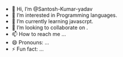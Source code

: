 - 👋 Hi, I’m @Santosh-Kumar-yadav
- 👀 I’m interested in Programming languages.
- 🌱 I’m currently learning javascrpt.
- 💞️ I’m looking to collaborate on .
- 📫 How to reach me ...
- 😄 Pronouns: ...
- ⚡ Fun fact: ...

<!---
Santosh-Kumar-yadav/Santosh-Kumar-yadav is a ✨ special ✨ repository because its `README.md` (this file) appears on your GitHub profile.
You can click the Preview link to take a look at your changes.
--->
